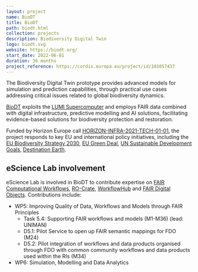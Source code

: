 ```yaml
---
layout: project
name: BioDT
title: BioDT
path: biodt.html
collection: projects
description: Biodiversity Digital Twin
logo: biodt.svg
website: https://biodt.org/
start_date: 2022-06-01
duration: 36 months
project_reference: https://cordis.europa.eu/project/id/101057437
---
```


The Biodiversity Digital Twin prototype provides advanced models for simulation and prediction capabilities, through practical use cases addressing critical issues related to global biodiversity dynamics.

[BioDT](https://biodt.org/) exploits the [LUMI Supercomputer](https://www.lumi-supercomputer.eu/) and employs FAIR data combined with digital infrastructure, predictive modelling and AI solutions, facilitating evidence-based solutions for biodiversity protection and restoration.

Funded by Horizon Europe call [HORIZON-INFRA-2021-TECH-01-01](https://ec.europa.eu/info/funding-tenders/opportunities/portal/screen/opportunities/topic-details/horizon-infra-2021-tech-01-01), the project responds to key EU and international policy initiatives, including the [EU Biodiversity Strategy 2030](https://environment.ec.europa.eu/strategy/biodiversity-strategy-2030_en), [EU Green Deal](https://ec.europa.eu/info/strategy/priorities-2019-2024/european-green-deal_en), [UN Sustainable Development Goals](https://sdgs.un.org/goals), [Destination Earth](https://digital-strategy.ec.europa.eu/en/policies/destination-earth).

## eScience Lab involvement

eScience Lab is involved in BioDT to contribute expertise on [FAIR Computational Workflows](https://workflows.community/groups/fair/), [RO-Crate](https://w3id.org/ro/crate), [WorkflowHub](/products/workflowhub/) and [FAIR Digital Objects](https://fairdo.org/). Contributions include:

* WP5: Improving Quality of Data, Workflows and Models through FAIR Principles
  - Task 5.4: Supporting FAIR workflows and models (M1-M36) (lead: UNIMAN)
  - D5.1: Pilot Service to open up FAIR semantic mappings for FDO (M24)
  - D5.2: Pilot integration of workflows and data products organised through FDO with common community workflows and data products used within the RIs (M34)
* WP6: Simulation, Modelling and Data Analytics

